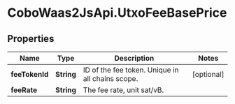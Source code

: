 # CoboWaas2JsApi.UtxoFeeBasePrice

## Properties

Name | Type | Description | Notes
------------ | ------------- | ------------- | -------------
**feeTokenId** | **String** | ID of the fee token. Unique in all chains scope. | [optional] 
**feeRate** | **String** | The fee rate, unit sat/vB. | 


